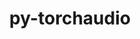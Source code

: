 ---
title: "py-torchaudio"
layout: cache
categories: [package, develop-2025-07-13]
meta: {"compilers": ["apple-clang@17.0.0", "gcc@13.2.0"], "num_specs": 5, "num_specs_by_stack": {"ml-darwin-aarch64-mps": 1, "ml-linux-aarch64-cpu": 1, "ml-linux-aarch64-cuda": 1, "ml-linux-x86_64-cpu": 1, "ml-linux-x86_64-cuda": 1, "root": 5}, "oss": ["sequoia", "ubuntu24.04"], "platforms": ["darwin", "linux"], "stacks": ["ml-darwin-aarch64-mps", "ml-linux-aarch64-cpu", "ml-linux-aarch64-cuda", "ml-linux-x86_64-cpu", "ml-linux-x86_64-cuda", "root"], "targets": ["aarch64", "x86_64_v3"], "versions": ["2.7.1"]}
spec_details: [{"compiler": "gcc@13.2.0", "hash": "6vshhtiyszux3zsyoxgyzw5vy4yoqc3b", "os": "ubuntu24.04", "platform": "linux", "size": "-", "stacks": ["ml-linux-aarch64-cpu", "root"], "target": "aarch64", "variants": ["build_system=python_pip", "commit=95c61b4168fc5133be8dd8c1337d929d066ae6cf"], "versions": ["2.7.1"]}, {"compiler": "gcc@13.2.0", "hash": "i6ie3vjdaossoeji7jyczel7n3ggdja2", "os": "ubuntu24.04", "platform": "linux", "size": "-", "stacks": ["ml-linux-x86_64-cpu", "root"], "target": "x86_64_v3", "variants": ["build_system=python_pip", "commit=95c61b4168fc5133be8dd8c1337d929d066ae6cf"], "versions": ["2.7.1"]}, {"compiler": "gcc@13.2.0", "hash": "ne4nyjdlik6fjhf5vvywkk5ff2bryni5", "os": "ubuntu24.04", "platform": "linux", "size": "-", "stacks": ["ml-linux-x86_64-cuda", "root"], "target": "x86_64_v3", "variants": ["build_system=python_pip", "commit=95c61b4168fc5133be8dd8c1337d929d066ae6cf"], "versions": ["2.7.1"]}, {"compiler": "apple-clang@17.0.0", "hash": "nl6ookwvkyijtflnl5f4ffwjsbyy6hdh", "os": "sequoia", "platform": "darwin", "size": "-", "stacks": ["ml-darwin-aarch64-mps", "root"], "target": "aarch64", "variants": ["build_system=python_pip", "commit=95c61b4168fc5133be8dd8c1337d929d066ae6cf"], "versions": ["2.7.1"]}, {"compiler": "gcc@13.2.0", "hash": "pneofsvk6szjulbykh7wmzulpcrcxmjl", "os": "ubuntu24.04", "platform": "linux", "size": "-", "stacks": ["ml-linux-aarch64-cuda", "root"], "target": "aarch64", "variants": ["build_system=python_pip", "commit=95c61b4168fc5133be8dd8c1337d929d066ae6cf"], "versions": ["2.7.1"]}]
---